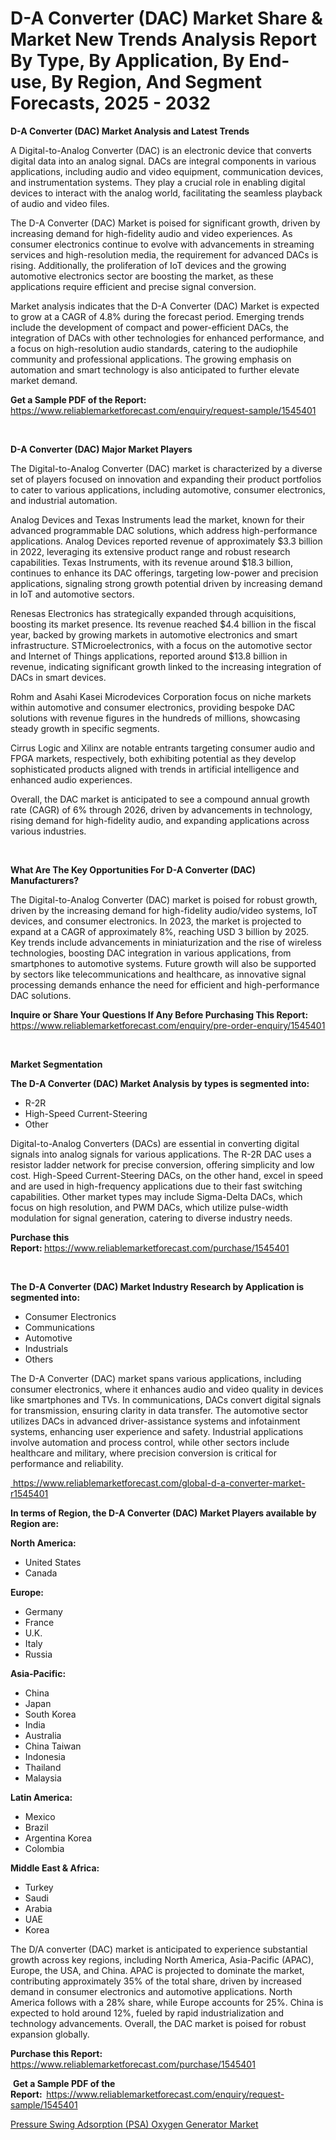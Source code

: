 <p><h1>D-A Converter (DAC) Market Share & Market New Trends Analysis Report By Type, By Application, By End-use, By Region, And Segment Forecasts, 2025 - 2032</h1></p><p><strong>D-A Converter (DAC) Market Analysis and Latest Trends</strong></p>
<p><p>A Digital-to-Analog Converter (DAC) is an electronic device that converts digital data into an analog signal. DACs are integral components in various applications, including audio and video equipment, communication devices, and instrumentation systems. They play a crucial role in enabling digital devices to interact with the analog world, facilitating the seamless playback of audio and video files.</p><p>The D-A Converter (DAC) Market is poised for significant growth, driven by increasing demand for high-fidelity audio and video experiences. As consumer electronics continue to evolve with advancements in streaming services and high-resolution media, the requirement for advanced DACs is rising. Additionally, the proliferation of IoT devices and the growing automotive electronics sector are boosting the market, as these applications require efficient and precise signal conversion.</p><p>Market analysis indicates that the D-A Converter (DAC) Market is expected to grow at a CAGR of 4.8% during the forecast period. Emerging trends include the development of compact and power-efficient DACs, the integration of DACs with other technologies for enhanced performance, and a focus on high-resolution audio standards, catering to the audiophile community and professional applications. The growing emphasis on automation and smart technology is also anticipated to further elevate market demand.</p></p>
<p><strong>Get a Sample PDF of the Report:&nbsp;</strong> <a href="https://www.reliablemarketforecast.com/enquiry/request-sample/1545401?utm_campaign=2781&utm_medium=2&utm_source=Github&utm_content=ia&utm_term=23032025&utm_id=d-a-converter-dac">https://www.reliablemarketforecast.com/enquiry/request-sample/1545401</a></p>
<p>&nbsp;</p>
<p><strong>D-A Converter (DAC) Major Market Players</strong></p>
<p><p>The Digital-to-Analog Converter (DAC) market is characterized by a diverse set of players focused on innovation and expanding their product portfolios to cater to various applications, including automotive, consumer electronics, and industrial automation. </p><p>Analog Devices and Texas Instruments lead the market, known for their advanced programmable DAC solutions, which address high-performance applications. Analog Devices reported revenue of approximately $3.3 billion in 2022, leveraging its extensive product range and robust research capabilities. Texas Instruments, with its revenue around $18.3 billion, continues to enhance its DAC offerings, targeting low-power and precision applications, signaling strong growth potential driven by increasing demand in IoT and automotive sectors.</p><p>Renesas Electronics has strategically expanded through acquisitions, boosting its market presence. Its revenue reached $4.4 billion in the fiscal year, backed by growing markets in automotive electronics and smart infrastructure. STMicroelectronics, with a focus on the automotive sector and Internet of Things applications, reported around $13.8 billion in revenue, indicating significant growth linked to the increasing integration of DACs in smart devices.</p><p>Rohm and Asahi Kasei Microdevices Corporation focus on niche markets within automotive and consumer electronics, providing bespoke DAC solutions with revenue figures in the hundreds of millions, showcasing steady growth in specific segments.</p><p>Cirrus Logic and Xilinx are notable entrants targeting consumer audio and FPGA markets, respectively, both exhibiting potential as they develop sophisticated products aligned with trends in artificial intelligence and enhanced audio experiences.</p><p>Overall, the DAC market is anticipated to see a compound annual growth rate (CAGR) of 6% through 2026, driven by advancements in technology, rising demand for high-fidelity audio, and expanding applications across various industries.</p></p>
<p>&nbsp;</p>
<p><strong>What Are The Key Opportunities For D-A Converter (DAC) Manufacturers?</strong></p>
<p><p>The Digital-to-Analog Converter (DAC) market is poised for robust growth, driven by the increasing demand for high-fidelity audio/video systems, IoT devices, and consumer electronics. In 2023, the market is projected to expand at a CAGR of approximately 8%, reaching USD 3 billion by 2025. Key trends include advancements in miniaturization and the rise of wireless technologies, boosting DAC integration in various applications, from smartphones to automotive systems. Future growth will also be supported by sectors like telecommunications and healthcare, as innovative signal processing demands enhance the need for efficient and high-performance DAC solutions.</p></p>
<p><strong>Inquire or Share Your Questions If Any Before Purchasing This Report:</strong> <a href="https://www.reliablemarketforecast.com/enquiry/pre-order-enquiry/1545401?utm_campaign=2781&utm_medium=2&utm_source=Github&utm_content=ia&utm_term=23032025&utm_id=d-a-converter-dac">https://www.reliablemarketforecast.com/enquiry/pre-order-enquiry/1545401</a></p>
<p>&nbsp;</p>
<p><strong>Market Segmentation</strong></p>
<p><strong>The D-A Converter (DAC) Market Analysis by types is segmented into:</strong></p>
<p><ul><li>R-2R</li><li>High-Speed Current-Steering</li><li>Other</li></ul></p>
<p><p>Digital-to-Analog Converters (DACs) are essential in converting digital signals into analog signals for various applications. The R-2R DAC uses a resistor ladder network for precise conversion, offering simplicity and low cost. High-Speed Current-Steering DACs, on the other hand, excel in speed and are used in high-frequency applications due to their fast switching capabilities. Other market types may include Sigma-Delta DACs, which focus on high resolution, and PWM DACs, which utilize pulse-width modulation for signal generation, catering to diverse industry needs.</p></p>
<p><strong>Purchase this Report:&nbsp;</strong><a href="https://www.reliablemarketforecast.com/purchase/1545401?utm_campaign=2781&utm_medium=2&utm_source=Github&utm_content=ia&utm_term=23032025&utm_id=d-a-converter-dac">https://www.reliablemarketforecast.com/purchase/1545401</a></p>
<p>&nbsp;</p>
<p><strong>The D-A Converter (DAC) Market Industry Research by Application is segmented into:</strong></p>
<p><ul><li>Consumer Electronics</li><li>Communications</li><li>Automotive</li><li>Industrials</li><li>Others</li></ul></p>
<p><p>The D-A Converter (DAC) market spans various applications, including consumer electronics, where it enhances audio and video quality in devices like smartphones and TVs. In communications, DACs convert digital signals for transmission, ensuring clarity in data transfer. The automotive sector utilizes DACs in advanced driver-assistance systems and infotainment systems, enhancing user experience and safety. Industrial applications involve automation and process control, while other sectors include healthcare and military, where precision conversion is critical for performance and reliability.</p></p>
<p><a href="https://www.reliablemarketforecast.com/global-d-a-converter-market-r1545401?utm_campaign=2781&utm_medium=2&utm_source=Github&utm_content=ia&utm_term=23032025&utm_id=d-a-converter-dac">&nbsp;https://www.reliablemarketforecast.com/global-d-a-converter-market-r1545401</a></p>
<p><strong>In terms of Region, the D-A Converter (DAC) Market Players available by Region are:</strong></p>
<p>
    <p> <strong> North America: </strong>
        <ul>
            <li>United States</li>
            <li>Canada</li>
        </ul>
        </p> 
    <p> <strong> Europe: </strong>
        <ul>
            <li>Germany</li>
            <li>France</li>
            <li>U.K.</li>
            <li>Italy</li>
            <li>Russia</li>
        </ul>
        </p> 
    <p> <strong> Asia-Pacific: </strong>
        <ul>
            <li>China</li>
            <li>Japan</li>
            <li>South Korea</li>
            <li>India</li>
            <li>Australia</li>
            <li>China Taiwan</li>
            <li>Indonesia</li>
            <li>Thailand</li>
            <li>Malaysia</li>
        </ul>
        </p> 
    <p> <strong> Latin America: </strong>
        <ul>
            <li>Mexico</li>
            <li>Brazil</li>
            <li>Argentina Korea</li>
            <li>Colombia</li>
        </ul>
        </p> 
    <p> <strong> Middle East & Africa: </strong>
        <ul>
            <li>Turkey</li>
            <li>Saudi</li>
            <li>Arabia</li>
            <li>UAE</li>
            <li>Korea</li>
        </ul>
    </p>
    </p>
<p><p>The D/A converter (DAC) market is anticipated to experience substantial growth across key regions, including North America, Asia-Pacific (APAC), Europe, the USA, and China. APAC is projected to dominate the market, contributing approximately 35% of the total share, driven by increased demand in consumer electronics and automotive applications. North America follows with a 28% share, while Europe accounts for 25%. China is expected to hold around 12%, fueled by rapid industrialization and technology advancements. Overall, the DAC market is poised for robust expansion globally.</p></p>
<p><strong>Purchase this Report: </strong><a href="https://www.reliablemarketforecast.com/purchase/1545401?utm_campaign=2781&utm_medium=2&utm_source=Github&utm_content=ia&utm_term=23032025&utm_id=d-a-converter-dac">https://www.reliablemarketforecast.com/purchase/1545401</a></p>
<p>&nbsp;<strong>Get a Sample PDF of the Report:&nbsp;&nbsp;</strong><a href="https://www.reliablemarketforecast.com/enquiry/request-sample/1545401?utm_campaign=2781&utm_medium=2&utm_source=Github&utm_content=ia&utm_term=23032025&utm_id=d-a-converter-dac">https://www.reliablemarketforecast.com/enquiry/request-sample/1545401</a></p>
<p><strong></strong></p>
<p><p><a href="https://github.com/iroldilom/Market-Research-Report-List-1/blob/main/pressure-swing-adsorption-psa-oxygen-generator-market.md?utm_campaign=2781&utm_medium=2&utm_source=Github&utm_content=ia&utm_term=23032025&utm_id=d-a-converter-dac">Pressure Swing Adsorption (PSA) Oxygen Generator Market</a></p></p>